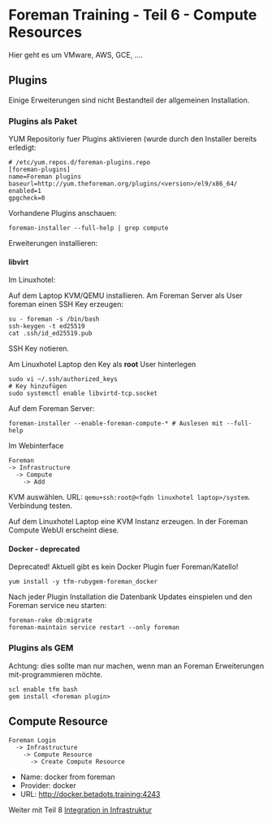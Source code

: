 # Foreman Training - Teil 6 - Compute Resources

Hier geht es um VMware, AWS, GCE, ....

## Plugins

Einige Erweiterungen sind nicht Bestandteil der allgemeinen Installation.

### Plugins als Paket

YUM Repositoriy fuer Plugins aktivieren (wurde durch den Installer bereits erledigt:

    # /etc/yum.repos.d/foreman-plugins.repo
    [foreman-plugins]
    name=Foreman plugins
    baseurl=http://yum.theforeman.org/plugins/<version>/el9/x86_64/
    enabled=1
    gpgcheck=0

Vorhandene Plugins anschauen:

    foreman-installer --full-help | grep compute

Erweiterungen installieren:

#### libvirt

Im Linuxhotel:

Auf dem Laptop KVM/QEMU installieren. Am Foreman Server als User foreman einen SSH Key erzeugen:

    su - foreman -s /bin/bash
    ssh-keygen -t ed25519
    cat .ssh/id_ed25519.pub

SSH Key notieren.

Am Linuxhotel Laptop den Key als **root** User hinterlegen

    sudo vi ~/.ssh/authorized_keys
    # Key hinzufügen
    sudo systemctl enable libvirtd-tcp.socket

Auf dem Foreman Server:

    foreman-installer --enable-foreman-compute-* # Auslesen mit --full-help

Im Webinterface

    Foreman
    -> Infrastructure
      -> Compute
        -> Add

KVM auswählen. URL: `qemu+ssh:root@<fqdn linuxhotel laptop>/system`. Verbindung testen.

Auf dem Linuxhotel Laptop eine KVM Instanz erzeugen. In der Foreman Compute WebUI erscheint diese.

#### Docker - deprecated

Deprecated! Aktuell gibt es kein Docker Plugin fuer Foreman/Katello!

    yum install -y tfm-rubygem-foreman_docker

Nach jeder Plugin Installation die Datenbank Updates einspielen und den Foreman service neu starten:

    foreman-rake db:migrate
    foreman-maintain service restart --only foreman

### Plugins als GEM

Achtung: dies sollte man nur machen, wenn man an Foreman Erweiterungen mit-programmieren möchte.

    scl enable tfm bash
    gem install <foreman plugin>

## Compute Resource

    Foreman Login
      -> Infrastructure
        -> Compute Resource
          -> Create Compute Resource

- Name: docker from foreman
- Provider: docker
- URL: <http://docker.betadots.training:4243>

Weiter mit Teil 8 [Integration in Infrastruktur](../08_integration_in_infrastruktur)

